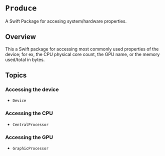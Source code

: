 # ``Produce``

A Swift Package for accesing system/hardware properties.

## Overview

This a Swift package for accessing most commonly used properties of the device; for ex, the CPU physical core count, the GPU name, or the memory used/total in bytes.

## Topics

### Accessing the device

- ``Device``

### Accessing the CPU

- ``CentralProcessor``


### Accessing the GPU
- ``GraphicProcessor``
